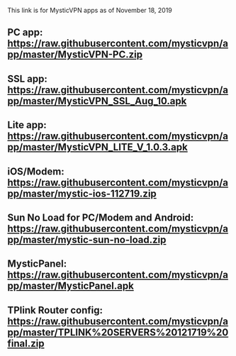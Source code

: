This link is for MysticVPN apps as of November 18, 2019

PC app: https://raw.githubusercontent.com/mysticvpn/app/master/MysticVPN-PC.zip
----------------------------------------------------------------------------------------
SSL app: https://raw.githubusercontent.com/mysticvpn/app/master/MysticVPN_SSL_Aug_10.apk
----------------------------------------------------------------------------------------
Lite app: https://raw.githubusercontent.com/mysticvpn/app/master/MysticVPN_LITE_V_1.0.3.apk
----------------------------------------------------------------------------------------
iOS/Modem: https://raw.githubusercontent.com/mysticvpn/app/master/mystic-ios-112719.zip
----------------------------------------------------------------------------------------
Sun No Load for PC/Modem and Android: https://raw.githubusercontent.com/mysticvpn/app/master/mystic-sun-no-load.zip
----------------------------------------------------------------------------------------
MysticPanel: https://raw.githubusercontent.com/mysticvpn/app/master/MysticPanel.apk
----------------------------------------------------------------------------------------
TPlink Router config: https://raw.githubusercontent.com/mysticvpn/app/master/TPLINK%20SERVERS%20121719%20final.zip
----------------------------------------------------------------------------------------
